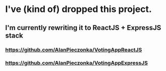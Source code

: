 # I've (kind of) dropped this project.
## I'm currently rewriting it to ReactJS + ExpressJS stack 
### https://github.com/AlanPieczonka/VotingAppReactJS
### https://github.com/AlanPieczonka/VotingAppExpressJS
